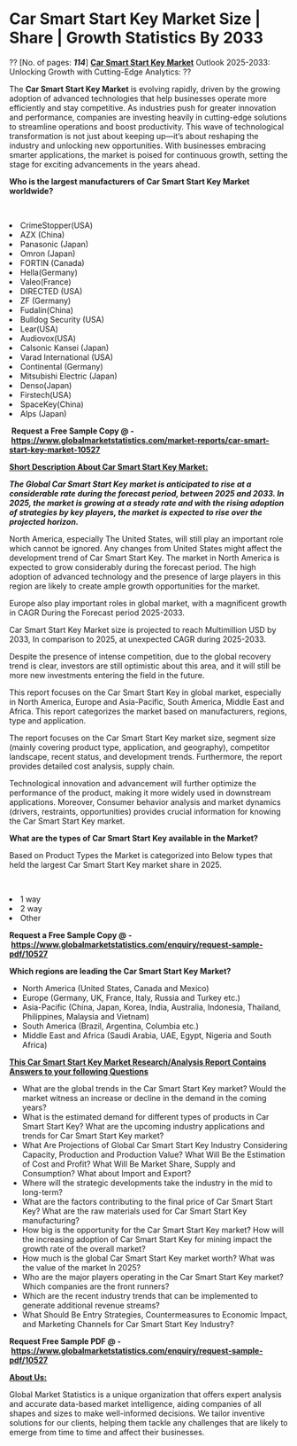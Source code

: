 <H1>Car Smart Start Key Market Size | Share | Growth Statistics By 2033</H1><p>?? [No. of pages:&nbsp;<strong><em>114</em></strong>]&nbsp;<strong><a href="https://www.globalmarketstatistics.com/market-reports/car-smart-start-key-market-10527">Car Smart Start Key&nbsp;Market</a></strong>&nbsp;Outlook 2025-2033: Unlocking Growth with Cutting-Edge Analytics: ??</p><p>The <strong>Car Smart Start Key Market</strong> is evolving rapidly, driven by the growing adoption of advanced technologies that help businesses operate more efficiently and stay competitive. As industries push for greater innovation and performance, companies are investing heavily in cutting-edge solutions to streamline operations and boost productivity. This wave of technological transformation is not just about keeping up&mdash;it&rsquo;s about reshaping the industry and unlocking new opportunities. With businesses embracing smarter applications, the market is poised for continuous growth, setting the stage for exciting advancements in the years ahead.</p><p><strong>Who is the largest manufacturers of Car Smart Start Key Market worldwide?</strong></p><p>&nbsp;<li>CrimeStopper(USA)<li> AZX (China)<li> Panasonic (Japan)<li> Omron (Japan)<li> FORTIN (Canada)<li> Hella(Germany)<li> Valeo(France)<li> DIRECTED (USA)<li> ZF (Germany)<li> Fudalin(China)<li> Bulldog Security (USA)<li> Lear(USA)<li> Audiovox(USA)<li> Calsonic Kansei (Japan)<li> Varad International (USA)<li> Continental (Germany)<li> Mitsubishi Electric (Japan)<li> Denso(Japan)<li> Firstech(USA)<li> SpaceKey(China)<li> Alps (Japan)</p><p>&nbsp;<strong>Request a Free Sample Copy @ -&nbsp;<a href="https://www.globalmarketstatistics.com/market-reports/car-smart-start-key-market-10527">https://www.globalmarketstatistics.com/market-reports/car-smart-start-key-market-10527</a></strong></p><p><strong><u>Short Description About Car Smart Start Key Market:</u></strong></p><p><strong><em>The Global Car Smart Start Key market is anticipated to rise at a considerable rate during the forecast period, between 2025 and 2033. In 2025, the market is growing at a steady rate and with the rising adoption of strategies by key players, the market is expected to rise over the projected horizon.</em></strong></p><p>North America, especially The United States, will still play an important role which cannot be ignored. Any changes from United States might affect the development trend of Car Smart Start Key. The market in North America is expected to grow considerably during the forecast period. The high adoption of advanced technology and the presence of large players in this region are likely to create ample growth opportunities for the market.</p><p>Europe also play important roles in global market, with a magnificent growth in CAGR During the Forecast period 2025-2033.</p><p>Car Smart Start Key Market size is projected to reach Multimillion USD by 2033, In comparison to 2025, at unexpected CAGR during 2025-2033.</p><p>Despite the presence of intense competition, due to the global recovery trend is clear, investors are still optimistic about this area, and it will still be more new investments entering the field in the future.</p><p>This report focuses on the Car Smart Start Key in global market, especially in North America, Europe and Asia-Pacific, South America, Middle East and Africa. This report categorizes the market based on manufacturers, regions, type and application.</p><p>The report focuses on the Car Smart Start Key market size, segment size (mainly covering product type, application, and geography), competitor landscape, recent status, and development trends. Furthermore, the report provides detailed cost analysis, supply chain.</p><p>Technological innovation and advancement will further optimize the performance of the product, making it more widely used in downstream applications. Moreover, Consumer behavior analysis and market dynamics (drivers, restraints, opportunities) provides crucial information for knowing the Car Smart Start Key market.</p><p><strong>What are the types of Car Smart Start Key available in the Market?</strong></p><p>Based on Product Types the Market is categorized into Below types that held the largest Car Smart Start Key market share in 2025.</p><p>&nbsp;<li>1 way<li> 2 way<li> Other&nbsp;</p><p><strong>Request a Free Sample Copy @ -&nbsp;<a href="https://www.globalmarketstatistics.com/enquiry/request-sample-pdf/10527">https://www.globalmarketstatistics.com/enquiry/request-sample-pdf/10527</a></strong></p><p><strong>Which regions are leading the Car Smart Start Key Market?</strong></p><ul><li>North America (United States, Canada and Mexico)</li><li>Europe (Germany, UK, France, Italy, Russia and Turkey etc.)</li><li>Asia-Pacific (China, Japan, Korea, India, Australia, Indonesia, Thailand, Philippines, Malaysia and Vietnam)</li><li>South America (Brazil, Argentina, Columbia etc.)</li><li>Middle East and Africa (Saudi Arabia, UAE, Egypt, Nigeria and South Africa)</li></ul><p><strong><u>This Car Smart Start Key Market Research/Analysis Report Contains Answers to your following Questions</u></strong></p><ul><li>What are the global trends in the Car Smart Start Key market? Would the market witness an increase or decline in the demand in the coming years?</li><li>What is the estimated demand for different types of products in Car Smart Start Key? What are the upcoming industry applications and trends for Car Smart Start Key market?</li><li>What Are Projections of Global Car Smart Start Key Industry Considering Capacity, Production and Production Value? What Will Be the Estimation of Cost and Profit? What Will Be Market Share, Supply and Consumption? What about Import and Export?</li><li>Where will the strategic developments take the industry in the mid to long-term?</li><li>What are the factors contributing to the final price of Car Smart Start Key? What are the raw materials used for Car Smart Start Key manufacturing?</li><li>How big is the opportunity for the Car Smart Start Key market? How will the increasing adoption of Car Smart Start Key for mining impact the growth rate of the overall market?</li><li>How much is the global Car Smart Start Key market worth? What was the value of the market In 2025?</li><li>Who are the major players operating in the Car Smart Start Key market? Which companies are the front runners?</li><li>Which are the recent industry trends that can be implemented to generate additional revenue streams?</li><li>What Should Be Entry Strategies, Countermeasures to Economic Impact, and Marketing Channels for Car Smart Start Key Industry?</li></ul><p><strong>Request Free Sample PDF @ -&nbsp;<a href="https://www.globalmarketstatistics.com/enquiry/request-sample-pdf/10527">https://www.globalmarketstatistics.com/enquiry/request-sample-pdf/10527</a></strong></p><p><strong><u>About Us:</u></strong></p><p>Global Market Statistics&nbsp;is a unique organization that offers expert analysis and accurate data-based market intelligence, aiding companies of all shapes and sizes to make well-informed decisions. We tailor inventive solutions for our clients, helping them tackle any challenges that are likely to emerge from time to time and affect their businesses.</p>

